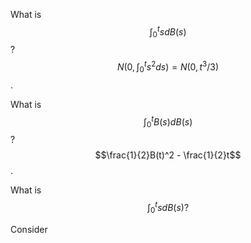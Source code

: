 What is $$\int_0^t s dB(s)$$ ?                                    $$N\left(0, \int_0^ts^2ds\right) = N(0, t^3/3)$$.

What is $$\int_0^t B(s)dB(s)$$ ?                              $$\frac{1}{2}B(t)^2 - \frac{1}{2}t$$ .

What is $$\int_0^t s dB(s)?$$

Consider



